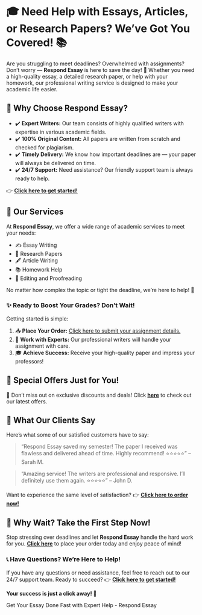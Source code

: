 <h1>🎓 Need Help with Essays, Articles, or Research Papers? We’ve Got You Covered! 📚</h1>

<p>Are you struggling to meet deadlines? Overwhelmed with assignments? Don’t worry — <strong>Respond Essay</strong> is here to save the day! 🚀 Whether you need a high-quality essay, a detailed research paper, or help with your homework, our professional writing service is designed to make your academic life easier.</p>

<h2>🌟 Why Choose Respond Essay?</h2>

<ul>
  <li>✔️ <strong>Expert Writers:</strong> Our team consists of highly qualified writers with expertise in various academic fields.</li>
  <li>✔️ <strong>100% Original Content:</strong> All papers are written from scratch and checked for plagiarism.</li>
  <li>✔️ <strong>Timely Delivery:</strong> We know how important deadlines are — your paper will always be delivered on time.</li>
  <li>✔️ <strong>24/7 Support:</strong> Need assistance? Our friendly support team is always ready to help.</li>
</ul>

<p>👉 <a href="https://tinyurl.com/topessay?keyword=respond+essay" target="_blank"><strong>Click here to get started!</strong></a></p>

<h2>📖 Our Services</h2>

<p>At <strong>Respond Essay</strong>, we offer a wide range of academic services to meet your needs:</p>

<ul>
  <li>✍️ Essay Writing</li>
  <li>📄 Research Papers</li>
  <li>🖋️ Article Writing</li>
  <li>📚 Homework Help</li>
  <li>📑 Editing and Proofreading</li>
</ul>

<p>No matter how complex the topic or tight the deadline, we’re here to help! 🚀</p>

<h3>✨ Ready to Boost Your Grades? Don’t Wait!</h3>

<p>Getting started is simple:</p>
<ol>
  <li>📥 <strong>Place Your Order:</strong> <a href="https://tinyurl.com/topessay?keyword=respond+essay" target="_blank">Click here to submit your assignment details.</a></li>
  <li>📝 <strong>Work with Experts:</strong> Our professional writers will handle your assignment with care.</li>
  <li>🎓 <strong>Achieve Success:</strong> Receive your high-quality paper and impress your professors!</li>
</ol>

<h2>🚀 Special Offers Just for You!</h2>

<p>🎉 Don’t miss out on exclusive discounts and deals! Click <a href="https://tinyurl.com/topessay?keyword=respond+essay" target="_blank"><strong>here</strong></a> to check out our latest offers.</p>

<h2>💬 What Our Clients Say</h2>

<p>Here’s what some of our satisfied customers have to say:</p>

<blockquote>
  “Respond Essay saved my semester! The paper I received was flawless and delivered ahead of time. Highly recommend! ⭐⭐⭐⭐⭐” – Sarah M.
</blockquote>

<blockquote>
  “Amazing service! The writers are professional and responsive. I’ll definitely use them again. ⭐⭐⭐⭐⭐” – John D.
</blockquote>

<p>Want to experience the same level of satisfaction? 👉 <a href="https://tinyurl.com/topessay?keyword=respond+essay" target="_blank"><strong>Click here to order now!</strong></a></p>

<h2>📌 Why Wait? Take the First Step Now!</h2>

<p>Stop stressing over deadlines and let <strong>Respond Essay</strong> handle the hard work for you. <a href="https://tinyurl.com/topessay?keyword=respond+essay" target="_blank"><strong>Click here</strong></a> to place your order today and enjoy peace of mind!</p>

<h3>📞 Have Questions? We’re Here to Help!</h3>

<p>If you have any questions or need assistance, feel free to reach out to our 24/7 support team. Ready to succeed? 👉 <a href="https://tinyurl.com/topessay?keyword=respond+essay" target="_blank"><strong>Click here to get started!</strong></a></p>

<p><strong>Your success is just a click away! 🎉</strong></p>
Get Your Essay Done Fast with Expert Help - Respond Essay
